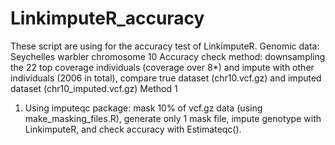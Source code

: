 # LinkimputeR_accuracy
These script are using for the accuracy test of LinkimputeR. 
Genomic data: Seychelles warbler chromosome 10
Accuracy check method: downsampling the 22 top coverage individuals (coverage over 8*) and impute with other individuals (2006 in total), compare true dataset (chr10.vcf.gz) and imputed dataset (chr10_imputed.vcf.gz)
Method 1
1. Using imputeqc package: mask 10% of vcf.gz data (using make_masking_files.R), generate only 1 mask file, impute genotype with LinkimputeR, and check accuracy with Estimateqc().
